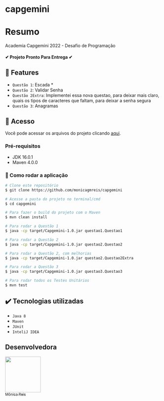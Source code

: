 # capgemini

# Resumo
Academia Capgemini 2022 - Desafio de  Programação

<h4 align="left"> 
    ✔  Projeto Pronto Para Entrega ✔
</h4>

## :hammer: Features

- `Questão 1`: Escada *
- `Questão 2`: Validar Senha
- `Questão 2Extra`: Implementei essa nova questao, para deixar mais claro, quais os tipos de caracteres que faltam, para deixar a senha segura
- `Questão 3`: Anagramas


## 📁 Acesso

Você pode acessar os arquivos do projeto clicando [aqui](https://github.com/monicagmreis/capgemini/tree/main/src).


### Pré-requisitos

- JDK 16.0.1
- Maven 4.0.0

### 🎲 Como rodar a aplicação

```bash
# Clone este repositório
$ git clone https://github.com/monicagmreis/capgemini

# Acesse a pasta do projeto no terminal/cmd
$ cd capgemini

# Para fazer o build do projeto com o Maven
$ mvn clean install

# Para rodar a Questão 1
$ java -cp target/Capgemini-1.0.jar questao1.Questao1

# Para rodar a Questão 2
$ java -cp target/Capgemini-1.0.jar questao2.Questao2

# Para rodar a Questão 2, com melhorias
$ java -cp target/Capgemini-1.0.jar questao2.Questao2Extra

# Para rodar a Questão 3
$ java -cp target/Capgemini-1.0.jar questao3.Questao3

# Para rodar todos os Testes Unitários
$ mvn test
```

## ✔️ Tecnologias utilizadas

- ``Java 8``
- ``Maven``
- ``JUnit``
- ``InteliJ IDEA``

## Desenvolvedora
[<img src="https://avatars.githubusercontent.com/u/84407215?v=4" width=115><br><sub>Mônica Reis</sub>](https://github.com/monicagmreis) 
